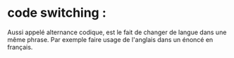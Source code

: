 # code switching :
Aussi appelé alternance codique, est le fait de changer de langue dans une même phrase. Par exemple faire usage de l'anglais dans un énoncé en français.
